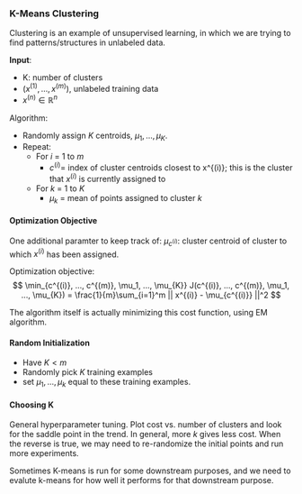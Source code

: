 ### K-Means Clustering

Clustering is an example of unsupervised learning, in which we are trying to find patterns/structures in unlabeled data.

__Input__:
- K: number of clusters
- $(x^{(1)}, ..., x^{(m)})$, unlabeled training data
- $x^{(n)} \in \mathbb{R}^n$

Algorithm:
- Randomly assign $K$ centroids, $\mu_1, ..., \mu_K$.
- Repeat:
  - For $i$ = 1 to $m$
    - $c^{(i)} =$ index of cluster centroids closest to x^{(i)}; this is the cluster that $x^{(i)}$ is currently assigned to
  - For $k$ = 1 to $K$
    - $\mu_k$ = mean of points assigned to cluster $k$

#### Optimization Objective

One additional paramter to keep track of: $\mu_{c^{(i)}}$: cluster centroid of cluster to which $x^{(i)}$ has been assigned.

Optimization objective:
$$
\min_{c^{(i)}, ..., c^{(m)}, \mu_1, ..., \mu_{K}} J(c^{(i)}, ..., c^{(m)}, \mu_1, ..., \mu_{K}) = \frac{1}{m}\sum_{i=1}^m || x^{(i)} - \mu_{c^{(i)}} ||^2
$$

The algorithm itself is actually minimizing this cost function, using EM algorithm.

#### Random Initialization 

- Have $K < m$
- Randomly pick $K$ training examples
- set $\mu_1, ..., \mu_k$ equal to these training examples. 

#### Choosing K

General hyperparameter tuning. Plot cost vs. number of clusters and look for the saddle point in the trend.
In general, more $k$ gives less cost. When the reverse is true, we may need to re-randomize the initial points and run more experiments.

Sometimes K-means is run for some downstream purposes, and we need to evalute k-means for how well it performs for that downstream purpose.


